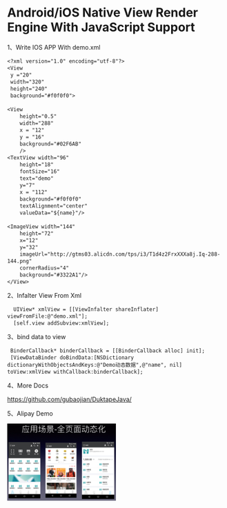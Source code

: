 Android/iOS Native View Render Engine With JavaScript Support
======
1、Write IOS APP With demo.xml 
    
    <?xml version="1.0" encoding="utf-8"?>
    <View
     y ="20"
     width="320"
     height="240"
     background="#f0f0f0">

    <View
        height="0.5"
        width="288"
        x = "12"
        y = "16"
        background="#02F6AB"
        />
    <TextView width="96"
        height="18"
        fontSize="16"
        text="demo"
        y="7"
        x = "112"
        background="#f0f0f0"
        textAlignment="center"
        valueData="${name}"/>

    <ImageView width="144"
        height="72"
        x="12"
        y="32"
        imageUrl="http://gtms03.alicdn.com/tps/i3/T1d4z2FrxXXXa8j.Iq-288-144.png"
        cornerRadius="4"
        background="#3322A1"/>  
    </View>

2、Infalter View From Xml
   
      UIView* xmlView = [[ViewInfalter shareInflater] viewFromFile:@"demo.xml"];
      [self.view addSubview:xmlView];

3、bind data to view
     
     BinderCallback* binderCallback = [[BinderCallback alloc] init];
     [ViewDataBinder doBindData:[NSDictionary dictionaryWithObjectsAndKeys:@"Demo动态数据",@"name", nil] toView:xmlView withCallback:binderCallback];


4、More Docs

https://github.com/gubaojian/DuktapeJava/

5、Alipay Demo


 <img src="https://raw.githubusercontent.com/gubaojian/Layout/master/design/alipay_demo.jpg" width="50%" height="50%" /> 




